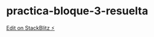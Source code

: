 # practica-bloque-3-resuelta

[Edit on StackBlitz ⚡️](https://stackblitz.com/edit/practica-bloque-3-resuelta)